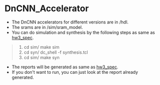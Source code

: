 # DnCNN_Accelerator

* The DnCNN accelerators for different versions are in /hdl.
* The srams are in /sim/sram_model.
* You can do simulation and synthesis by the following steps as same as [hw3_spec](https://github.com/Koyama-Tsubasa/VLSI_System_Design/blob/main/Final_project/specs/hw3_spec_v5.pdf).  
> 1. cd sim/
>    make sim
> 2. cd syn/
>    dc_shell -f synthesis.tcl
> 3. cd sim/
>    make syn  
* The reports will be generated as same as [hw3_spec](https://github.com/Koyama-Tsubasa/VLSI_System_Design/blob/main/Final_project/specs/hw3_spec_v5.pdf).
* If you don't want to run, you can just look at the report already generated.

